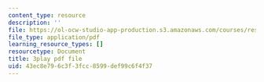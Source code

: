 ```yaml
---
content_type: resource
description: ''
file: https://ol-ocw-studio-app-production.s3.amazonaws.com/courses/res-ll-005-mathematics-of-big-data-and-machine-learning-january-iap-2020/43ec8e796c3f3fcc8599def99c6f4f37_4StlYd7xKFA.pdf
file_type: application/pdf
learning_resource_types: []
resourcetype: Document
title: 3play pdf file
uid: 43ec8e79-6c3f-3fcc-8599-def99c6f4f37
---
```

